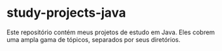 # study-projects-java
Este repositório contém meus projetos de estudo em Java. Eles cobrem uma ampla gama de tópicos, separados por seus diretórios.

